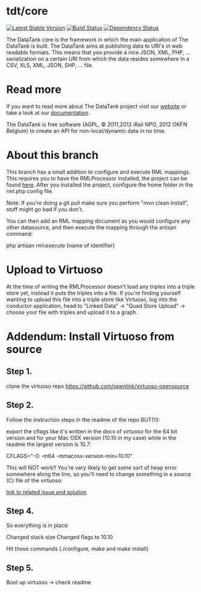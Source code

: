 # tdt/core


[![Latest Stable Version](https://poser.pugx.org/tdt/core/version.png)](https://packagist.org/packages/tdt/core)
[![Build Status](https://travis-ci.org/tdt/core.png?branch=development)](https://travis-ci.org/tdt/core) [![Dependency Status](https://www.versioneye.com/php/tdt:core/badge.png)](https://www.versioneye.com/php/tdt:core)

The DataTank core is the framework in which the main application of The DataTank is built. The DataTank aims at publishing data to URI's in web readable formats. This means that you provide a nice JSON, XML, PHP, ... serialization on a certain URI from which the data resides somewhere in a CSV, XLS, XML, JSON, SHP, ... file.

# Read more

If you want to read more about The DataTank project visit our [website](http://thedatatank.com) or take a look at our [documentation](http://docs.thedatatank.com).

The DataTank is free software (AGPL, © 2011,2012 iRail NPO, 2012 OKFN Belgium) to create an API for non-local/dynamic data in no time.

# About this branch

This branch has a small addition to configure and execute RML mappings. This requires you to have the RMLProcessor installed, the project can be found [here](https://github.com/mmlab/RMLProcessor). After you installed the project, configure the home folder in the rml.php config file.

Note: If you're doing a git pull make sure you perform "mvn clean install", stuff might go bad if you don't.

You can then add an RML mapping document as you would configure any other datasource, and then execute the mapping through the artisan command:

php artisan rml:execute {name of identifier}


# Upload to Virtuoso

At the time of writing the RMLProcessor doesn't load any triples into a triple store yet, instead it puts the triples into a file. If you're finding yourself wanting to upload this file into a triple store like Virtuoso, log into the conductor application, head to "Linked Data" -> "Quad Store Upload" -> choose your file with triples and upload it to a graph.

# Addendum: Install Virtuoso from source

## Step 1.

clone the virtuoso repo https://github.com/openlink/virtuoso-opensource

## Step 2.

Follow the instruction steps in the readme of the repo BUT(!!):

export the cflags like it's written in the docs of virtuoso for the 64 bit version and for your Mac OSX version (10.10 in my case) while in the readme
the largest version is 10.7:

CFLAGS="-O -m64 -mmacosx-version-min=10.10"

This will NOT work!! You're very likely to get some sort of heap error somewhere along the line, so you'll need to change something in a source (C) file of the virtuoso:

[link to related issue and solution](https://github.com/openlink/virtuoso-opensource/issues/277)

## Step 4.

So everything is in place:

Changed stack size
Changed flags to 10.10

Hit those commands (./configure, make and make install)

## Step 5.

Boot up virtuoso -> check readme